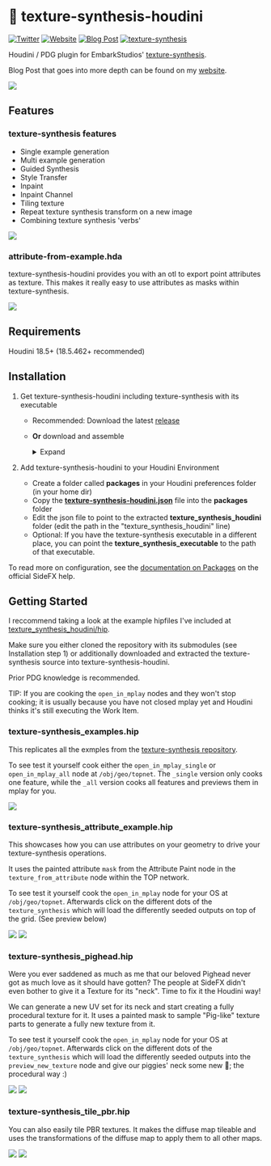 # 🎨 texture-synthesis-houdini

[![Twitter](https://img.shields.io/badge/Twitter-@ShadesOfOrange__-00acee?logo=twitter&logoColor=white)](https://twitter.com/ShadesOfOrange_)
[![Website](https://img.shields.io/badge/Website-shadesoforange.de-FF4713?logo=Houdini&logoColor=white)](https://shadesoforange.de)
[![Blog Post](https://img.shields.io/badge/Blog_Post-shadesoforange.de-FF4713?logo=Houdini&logoColor=white)](https://shadesoforange.de/texture-synthesis-houdini/)
[![texture-synthesis](https://img.shields.io/badge/Github-texture--synthesis-0e1120?logo=github&logoColor=white)](https://github.com/EmbarkStudios/texture-synthesis)

Houdini / PDG plugin for EmbarkStudios' [texture-synthesis](https://github.com/EmbarkStudios/texture-synthesis).

Blog Post that goes into more depth can be found on my [website](https://shadesoforange.de/texture-synthesis-houdini/).

![](docs/texture-synthesis_examples.png)


## Features
### **texture-synthesis features** 

- Single example generation
- Multi example generation
- Guided Synthesis
- Style Transfer
- Inpaint
- Inpaint Channel
- Tiling texture
- Repeat texture synthesis transform on a new image
- Combining texture synthesis 'verbs'


![](docs/texture-synthesis_ui.png)


### **attribute-from-example.hda**
texture-synthesis-houdini provides you with an otl to export point attributes as texture. This makes it really easy to use attributes as masks within texture-synthesis.


![](docs/texture-from-attribute_ui.png)



## Requirements
Houdini 18.5+ (18.5.462+ recommended)

## Installation
1. Get texture-synthesis-houdini including texture-synthesis with its executable
   - Recommended: Download the latest [release](https://github.com/manuelkoester/texture-synthesis-houdini/releases)
   
   - **Or** download and assemble
      <details>
      <summary>Expand</summary>
      <ul>
      <li> The source code: </li>
         <ul>
         <li> clone this repository including the texture-synthesis submodule  </li>
         <code>git clone https://github.com/manuelkoester/texture-synthesis-houdini.git --recurse-submodules</code>
         <li> <b>OR</b> download the <c>Source Code</c> of the latest releases from <a href="https://github.com/manuelkoester/texture-synthesis-houdini/releases">texture-synthesis-houdini</a> and <a href="https://github.com/EmbarkStudios/texture-synthesis/releases">texture-synthesis</a>. Unpack both contents to disk and place texture-synthesis inside texture-synthesis-houdini.</li></ul>
         <li>And the exectuable:</li>
         <ul>
         <li>Go to the <a href="https://github.com/EmbarkStudios/texture-synthesis/releases">releases page of texture-synthesis</a> and download the latest release for your system
         </li>
         <li>Create a bin folder inside texture-synthesis</li>
         <li>Extract the executable file to the bin folder of texture-synthesis.
         </li>
         </ul>
</details>


2. Add texture-synthesis-houdini to your Houdini Environment

   - Create a folder called **packages** in your Houdini preferences folder (in your home dir)
   - Copy the [**texture-synthesis-houdini.json**](https://github.com/fatboYY/texture-synthesis-houdini/blob/main/texture-synthesis-houdini.json) file into the **packages** folder
   - Edit the json file to point to the extracted **texture_synthesis_houdini** folder (edit the path in the "texture_synthesis_houdini" line)
   - Optional: If you have the texture-synthesis executable in a different place, you can point the **texture_synthesis_executable** to the path of that executable.

To read more on configuration, see the [documentation on Packages](https://www.sidefx.com/docs/houdini/ref/plugins.html) on the official SideFX help.

## Getting Started

I reccommend taking a look at the example hipfiles I've included at [texture_synthesis_houdini/hip](https://github.com/manuelkoester/texture-synthesis-houdini/tree/master/hip).

Make sure you either cloned the repository with its submodules (see Installation step 1) or additionally downloaded and extracted the texture-synthesis source into texture-synthesis-houdini.

Prior PDG knowledge is recommended. 

TIP: If you are cooking the `open_in_mplay` nodes and they won't stop cooking; it is usually because you have not closed mplay yet and Houdini thinks it's still executing the Work Item.

### **texture-synthesis_examples.hip**
This replicates all the exmples from the [texture-synthesis repository](ttps://github.com/EmbarkStudios/texture-synthesis).

To see test it yourself cook either the `open_in_mplay_single` or `open_in_mplay_all` node at `/obj/geo/topnet`. The `_single` version only cooks one feature, while the `_all` version cooks all features and previews them in mplay for you.

![](docs/texture-synthesis_examples.png)


### **texture-synthesis_attribute_example.hip**
This showcases how you can use attributes on your geometry to drive your texture-synthesis operations.

It uses the painted attribute `mask` from the Attribute Paint node in the `texture_from_attribute` node within the TOP network.

To see test it yourself cook the `open_in_mplay` node for your OS at `/obj/geo/topnet`. Afterwards click on the different dots of the `texture_synthesis` which will load the differently seeded outputs on top of the grid. (See preview below)

![](docs/texture-synthesis_attribute_example.png)
![](docs/texture-synthesis_attribute_example.gif)


### **texture-synthesis_pighead.hip**
Were you ever saddened as much as me that our beloved Pighead never got as much love as it should have gotten? The people at SideFX didn't even bother to give it a Texture for its "neck". Time to fix it the Houdini way!

We can generate a new UV set for its neck and start creating a fully procedural texture for it.
It uses a painted mask to sample "Pig-like" texture parts to generate a fully new texture from it.

To see test it yourself cook the `open_in_mplay` node for your OS at `/obj/geo/topnet`. Afterwards click on the different dots of the `texture_synthesis` which will load the differently seeded outputs into the `preview_new_texture` node and give our piggies' neck some new 🎨; the procedural way :)

![](docs/pighead.gif)
![](docs/pighead_settings.png)


### **texture-synthesis_tile_pbr.hip**
You can also easily tile PBR textures. It makes the diffuse map tileable and uses the transformations of the diffuse map to apply them to all other maps.

![](docs/tile_pbr.gif) 
![](docs/tile_pbr_pdg_process.gif)